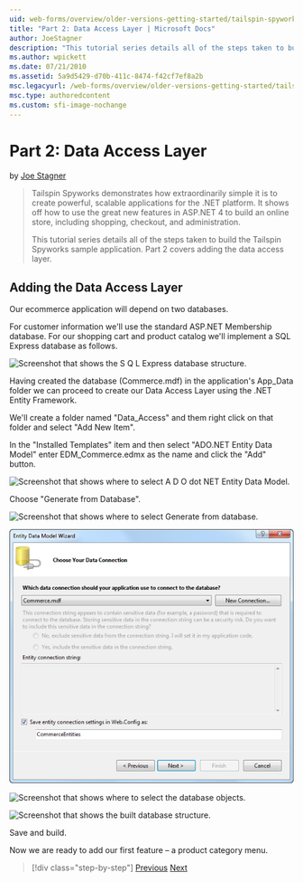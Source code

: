 ```yaml
---
uid: web-forms/overview/older-versions-getting-started/tailspin-spyworks/tailspin-spyworks-part-2
title: "Part 2: Data Access Layer | Microsoft Docs"
author: JoeStagner
description: "This tutorial series details all of the steps taken to build the Tailspin Spyworks sample application. Part 2 covers adding the data access layer."
ms.author: wpickett
ms.date: 07/21/2010
ms.assetid: 5a9d5429-d70b-411c-8474-f42cf7ef8a2b
msc.legacyurl: /web-forms/overview/older-versions-getting-started/tailspin-spyworks/tailspin-spyworks-part-2
msc.type: authoredcontent
ms.custom: sfi-image-nochange
---
```

# Part 2: Data Access Layer

by [Joe Stagner](https://github.com/JoeStagner)

> Tailspin Spyworks demonstrates how extraordinarily simple it is to create powerful, scalable applications for the .NET platform. It shows off how to use the great new features in ASP.NET 4 to build an online store, including shopping, checkout, and administration.
> 
> This tutorial series details all of the steps taken to build the Tailspin Spyworks sample application. Part 2 covers adding the data access layer.

## <a id="_Toc260221668"></a>  Adding the Data Access Layer

Our ecommerce application will depend on two databases.

For customer information we'll use the standard ASP.NET Membership database. For our shopping cart and product catalog we'll implement a SQL Express database as follows.

![Screenshot that shows the S Q L Express database structure.](tailspin-spyworks-part-2/_static/image1.jpg)

Having created the database (Commerce.mdf) in the application's App\_Data folder we can proceed to create our Data Access Layer using the .NET Entity Framework.

We'll create a folder named "Data\_Access" and them right click on that folder and select "Add New Item".

In the "Installed Templates" item and then select "ADO.NET Entity Data Model" enter EDM\_Commerce.edmx as the name and click the "Add" button.

![Screenshot that shows where to select A D O dot NET Entity Data Model.](tailspin-spyworks-part-2/_static/image2.jpg)

Choose "Generate from Database".

![Screenshot that shows where to select Generate from database.](tailspin-spyworks-part-2/_static/image1.png)

![Screenshot that shows the entity connection string.](tailspin-spyworks-part-2/_static/image2.png)

![Screenshot that shows where to select the database objects.](tailspin-spyworks-part-2/_static/image3.png)

![Screenshot that shows the built database structure.](tailspin-spyworks-part-2/_static/image3.jpg)

Save and build.

Now we are ready to add our first feature – a product category menu.

> [!div class="step-by-step"]
> [Previous](tailspin-spyworks-part-1.md)
> [Next](tailspin-spyworks-part-3.md)

